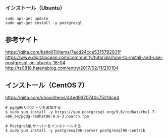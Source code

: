 ### インストール（Ubuntu）
```
sudo apt-get update
sudo apt-get install -y postgresql
```


## 参考サイト
https://qiita.com/kaitoii11/items/7acd24cce5315792931f    
https://www.digitalocean.com/community/tutorials/how-to-install-and-use-postgresql-on-ubuntu-16-04    
http://ts0818.hatenablog.com/entry/2017/02/11/210104    

## インストール（CentOS 7）
https://qiita.com/uhooi/items/44ed9370740c7521dce4
```
# pgdg96リポジトリを追加する
$ sudo yum install -y https://yum.postgresql.org/9.6/redhat/rhel-7-x86_64/pgdg-redhat96-9.6-3.noarch.rpm

# PostgreSQLサーバーをインストールする
$ sudo yum install -y postgresql96-server postgresql96-contrib
```